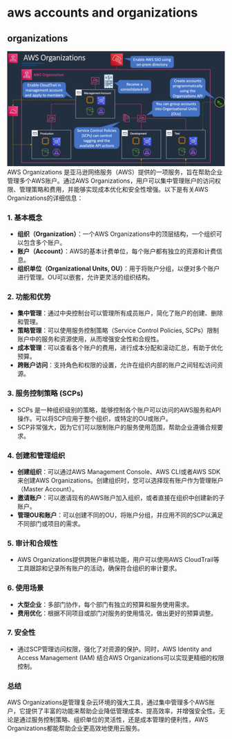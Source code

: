 # aws accounts and organizations
## organizations
![img.png](img/img.png)
AWS Organizations 是亚马逊网络服务（AWS）提供的一项服务，旨在帮助企业管理多个AWS账户。通过AWS Organizations，用户可以集中管理账户的访问权限、管理策略和费用，并能够实现成本优化和安全性增强。以下是有关AWS Organizations的详细信息：

### 1. **基本概念**
- **组织（Organization）**：一个AWS Organizations中的顶层结构，一个组织可以包含多个账户。
- **账户（Account）**：AWS的基本计费单位，每个账户都有独立的资源和计费信息。
- **组织单位（Organizational Units, OU）**：用于将账户分组，以便对多个账户进行管理。OU可以嵌套，允许更灵活的组织结构。

### 2. **功能和优势**
- **集中管理**：通过中央控制台可以管理所有成员账户，简化了账户的创建、删除和管理。
- **策略管理**：可以使用服务控制策略（Service Control Policies, SCPs）限制账户中的服务和资源使用，从而增强安全性和合规性。
- **成本管理**：可以查看各个账户的费用，进行成本分配和滚动汇总，有助于优化预算。
- **跨账户访问**：支持角色和权限的设置，允许在组织内部的账户之间轻松访问资源。

### 3. **服务控制策略 (SCPs)**
- SCPs 是一种组织级别的策略，能够控制各个账户可以访问的AWS服务和API操作。可以将SCP应用于整个组织，或特定的OU或账户。
- SCP非常强大，因为它们可以限制账户的服务使用范围，帮助企业遵循合规要求。

### 4. **创建和管理组织**
- **创建组织**：可以通过AWS Management Console、AWS CLI或者AWS SDK来创建AWS Organizations。创建组织时，您可以选择现有账户作为管理账户（Master Account）。
- **邀请账户**：可以邀请现有的AWS账户加入组织，或者直接在组织中创建新的子账户。
- **管理OU和账户**：可以创建不同的OU，将账户分组，并应用不同的SCP以满足不同部门或项目的需求。

### 5. **审计和合规性**
- AWS Organizations提供跨账户审核功能，用户可以使用AWS CloudTrail等工具跟踪和记录所有账户的活动，确保符合组织的审计要求。

### 6. **使用场景**
- **大型企业**：多部门协作，每个部门有独立的预算和服务使用需求。
- **费用优化**：根据不同项目或部门对服务的使用情况，做出更好的预算调整。

### 7. **安全性**
- 通过SCP管理访问权限，强化了对资源的保护。同时，AWS Identity and Access Management (IAM) 结合AWS Organizations可以实现更精细的权限控制。

### 总结
AWS Organizations是管理复杂云环境的强大工具，通过集中管理多个AWS账户，它提供了丰富的功能来帮助企业降低管理成本、提高效率，并增强安全性。无论是通过服务控制策略、组织单位的灵活性，还是成本管理的便利性，AWS Organizations都能帮助企业更高效地使用云服务。